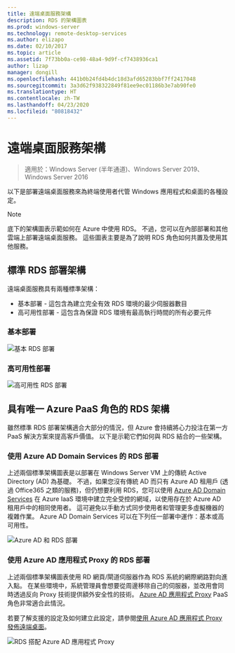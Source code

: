 ```yaml
---
title: 遠端桌面服務架構
description: RDS 的架構圖表
ms.prod: windows-server
ms.technology: remote-desktop-services
ms.author: elizapo
ms.date: 02/10/2017
ms.topic: article
ms.assetid: 7f73bb0a-ce98-48a4-9d9f-cf7438936ca1
author: lizap
manager: dongill
ms.openlocfilehash: 441b0b24fd4b4dc18d3afd65283bbf7ff2417048
ms.sourcegitcommit: 3a3d62f938322849f81ee9ec01186b3e7ab90fe0
ms.translationtype: HT
ms.contentlocale: zh-TW
ms.lasthandoff: 04/23/2020
ms.locfileid: "80818432"
---
```

# <a name="remote-desktop-services-architecture"></a>遠端桌面服務架構

>適用於：Windows Server (半年通道)、Windows Server 2019、Windows Server 2016

以下是部署遠端桌面服務來為終端使用者代管 Windows 應用程式和桌面的各種設定。

>[!NOTE]
> 底下的架構圖表示範如何在 Azure 中使用 RDS。 不過，您可以在內部部署和其他雲端上部署遠端桌面服務。 這些圖表主要是為了說明 RDS 角色如何共置及使用其他服務。

## <a name="standard-rds-deployment-architectures"></a>標準 RDS 部署架構

遠端桌面服務具有兩種標準架構：
-    基本部署 - 這包含為建立完全有效 RDS 環境的最少伺服器數目
-    高可用性部署 - 這包含為保證 RDS 環境有最高執行時間的所有必要元件

### <a name="basic-deployment"></a>基本部署

![基本 RDS 部署](./media/basic-rds.png)

### <a name="highly-available-deployment"></a>高可用性部署

![高可用性 RDS 部署](./media/ha-rds.png)

## <a name="rds-architectures-with-unique-azure-paas-roles"></a>具有唯一 Azure PaaS 角色的 RDS 架構

雖然標準 RDS 部署架構適合大部分的情況，但 Azure 會持續將心力投注在第一方 PaaS 解決方案來提高客戶價值。 以下是示範它們如何與 RDS 結合的一些架構。

### <a name="rds-deployment-with-azure-ad-domain-services"></a>使用 Azure AD Domain Services 的 RDS 部署

上述兩個標準架構圖表是以部署在 Windows Server VM 上的傳統 Active Directory (AD) 為基礎。 不過，如果您沒有傳統 AD 而只有 Azure AD 租用戶 (透過 Office365 之類的服務)，但仍想要利用 RDS，您可以使用 [Azure AD Domain Services](https://docs.microsoft.com/azure/active-directory-domain-services/active-directory-ds-overview) 在 Azure IaaS 環境中建立完全受控的網域，以使用存在於 Azure AD 租用戶中的相同使用者。 這可避免以手動方式同步使用者和管理更多虛擬機器的複雜作業。 Azure AD Domain Services 可以在下列任一部署中運作：基本或高可用性。

![Azure AD 和 RDS 部署](./media/aadds-rds.png)

### <a name="rds-deployment-with-azure-ad-application-proxy"></a>使用 Azure AD 應用程式 Proxy 的 RDS 部署

上述兩個標準架構圖表使用 RD 網頁/閘道伺服器作為 RDS 系統的網際網路對向進入點。 在某些環境中，系統管理員會想要從周邊移除自己的伺服器，並改用會同時透過反向 Proxy 技術提供額外安全性的技術。 [Azure AD 應用程式 Proxy](https://docs.microsoft.com/azure/active-directory/active-directory-application-proxy-get-started) PaaS 角色非常適合此情況。

若要了解支援的設定及如何建立此設定，請參閱[使用 Azure AD 應用程式 Proxy 發佈遠端桌面](/azure/active-directory/application-proxy-publish-remote-desktop)。

![RDS 搭配 Azure AD 應用程式 Proxy](./media/aadappproxy-rds.png)
